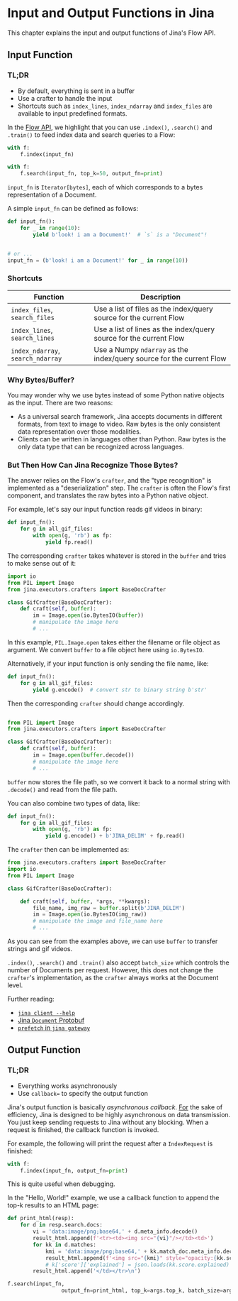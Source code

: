 # Input and Output Functions in Jina

This chapter explains the input and output functions of Jina's Flow API.

## Input Function

### TL;DR
- By default, everything is sent in a buffer
- Use a crafter to handle the input
- Shortcuts such as `index_lines`, `index_ndarray` and `index_files` are available to input predefined formats. 

In the [Flow API](../flow/index.md), we highlight that you can use `.index()`, `.search()` and `.train()` to feed index data and search queries to a Flow:

```python
with f:
    f.index(input_fn)
```

```python
with f:
    f.search(input_fn, top_k=50, output_fn=print)
```

`input_fn` is `Iterator[bytes]`, each of which corresponds to a bytes representation of a Document.

A simple `input_fn` can be defined as follows:

```python
def input_fn():
    for _ in range(10):
        yield b'look! i am a Document!'  # `s` is a "Document"! 


# or ...
input_fn = (b'look! i am a Document!' for _ in range(10))
```

### Shortcuts

| Function                          | Description                                                          |
| ---                               | ---                                                                  |
| `index_files`, `search_files`     | Use a list of files as the index/query source for the current Flow   |
| `index_lines`, `search_lines`     | Use a list of lines as the index/query source for the current Flow   |
| `index_ndarray`, `search_ndarray` | Use a Numpy `ndarray` as the index/query source for the current Flow |

### Why Bytes/Buffer?

You may wonder why we use bytes instead of some Python native objects as the input. There are two reasons: 

- As a universal search framework, Jina accepts documents in different formats, from text to image to video. Raw bytes is the only consistent data representation over those modalities.
- Clients can be written in languages other than Python. Raw bytes is the only data type that can be recognized across languages.

### But Then How Can Jina Recognize Those Bytes?

The answer relies on the Flow's `crafter`, and the "type recognition" is implemented as a "deserialization" step. The `crafter` is often the Flow's first component, and translates the raw bytes into a Python native object. 

For example, let's say our input function reads gif videos in binary:
 
```python
def input_fn():
    for g in all_gif_files:
        with open(g, 'rb') as fp:
            yield fp.read()

```

The corresponding `crafter` takes whatever is stored in the `buffer` and tries to make sense out of it:

```python
import io
from PIL import Image
from jina.executors.crafters import BaseDocCrafter

class GifCrafter(BaseDocCrafter):
    def craft(self, buffer):
        im = Image.open(io.BytesIO(buffer))
        # manipulate the image here
        # ...
``` 

In this example, `PIL.Image.open` takes either the filename or file object as argument. We convert `buffer` to a file object here using `io.BytesIO`.

Alternatively, if your input function is only sending the file name, like:

```python
def input_fn():
    for g in all_gif_files:
        yield g.encode()  # convert str to binary string b'str'
```

Then the corresponding `crafter` should change accordingly.

```python

from PIL import Image
from jina.executors.crafters import BaseDocCrafter

class GifCrafter(BaseDocCrafter):
    def craft(self, buffer):
        im = Image.open(buffer.decode())
        # manipulate the image here
        # ...
``` 

`buffer` now stores the file path, so we convert it back to a normal string with `.decode()` and read from the file path.

You can also combine two types of data, like:

```python
def input_fn():
    for g in all_gif_files:
        with open(g, 'rb') as fp:
            yield g.encode() + b'JINA_DELIM' + fp.read()
```

The `crafter` then can be implemented as:

```python
from jina.executors.crafters import BaseDocCrafter
import io
from PIL import Image

class GifCrafter(BaseDocCrafter):

    def craft(self, buffer, *args, **kwargs):
        file_name, img_raw = buffer.split(b'JINA_DELIM')
        im = Image.open(io.BytesIO(img_raw))
        # manipulate the image and file_name here
        # ...

```

As you can see from the examples above, we can use `buffer` to transfer strings and gif videos.

`.index()`, `.search()` and `.train()` also accept `batch_size` which controls the number of Documents per request. However, this does not change the `crafter`'s implementation, as the `crafter` always works at the Document level. 

Further reading:
- [`jina client --help`](../cli/jina-client.html)
- [Jina `Document` Protobuf](../proto/docs.html#document)
- [`prefetch` in `jina gateway`](../cli/jina-gateway.html?highlight=prefetch#gateway%20arguments)


## Output Function

### TL;DR

- Everything works asynchronously
- Use `callback=` to specify the output function

Jina's output function is basically *asynchronous callback*. [For](For) the sake of efficiency, Jina is designed to be highly asynchronous on data transmission. You just keep sending requests to Jina without any blocking. When a request is finished, the callback function is invoked.

For example, the following will print the request after a `IndexRequest` is finished:

```python
with f:
    f.index(input_fn, output_fn=print)
```  

This is quite useful when debugging.

In the "Hello, World!" example, we use a callback function to append the top-k results to an HTML page:

```python
def print_html(resp):
    for d in resp.search.docs:
        vi = 'data:image/png;base64,' + d.meta_info.decode()
        result_html.append(f'<tr><td><img src="{vi}"/></td><td>')
        for kk in d.matches:
            kmi = 'data:image/png;base64,' + kk.match_doc.meta_info.decode()
            result_html.append(f'<img src="{kmi}" style="opacity:{kk.score.value}"/>')
            # k['score']['explained'] = json.loads(kk.score.explained)
        result_html.append('</td></tr>\n')
```

```python
f.search(input_fn,
                 output_fn=print_html, top_k=args.top_k, batch_size=args.query_batch_size)
```
